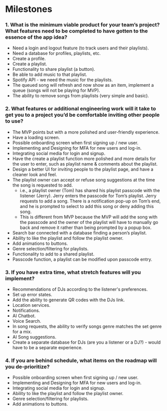 # **Milestones** #

### **1. What is the minimum viable product for your team’s project? What features need to be completed to have gotten to the essence of the app idea?** ###
- Need a login and logout feature (to track users and their playlists).
- Need a database for profiles, playlists, etc.
- Create a profile.
- Create a playlist.
- Functionality to share playlist (a button).
- Be able to add music to that playlist.
- Spotify API  - we need the music for the playlists. 
- The queued song will refresh and now show as an item, implement a queue (songs will not be playing for MVP).
- The ability to remove songs from playlists (very simple and basic).

### **2. What features or additional engineering work will it take to get you to a project you’d be comfortable inviting other people to use?** ###
- The MVP points but with a more polished and user-friendly experience.
- Have a loading screen.
- Possible onboarding screen when first signing up / new user.
- Implementing and Designing for MFA for new users and log-in.
- Integrating social media for login and signup.
- Have the create a playlist function more polished and more details for the user to enter, such as playlist name & comments about the playlist.
- Design a better UI for inviting people to the playlist page, and have a cleaner look and feel. 
- The playlist owner can accept or refuse song suggestions at the time the song is requested to add.
    - i.e., a playlist owner (Tom) has shared his playlist passcode with the listener (Jerry). Jerry enters the passcode for Tom’s playlist. Jerry requests to add a song. There is a notification pop-up on Tom’s end, and he is prompted to select to add this song or deny adding this song. 
    - This is different from MVP because the MVP will add the song with the passcode and the owner of the playlist will have to manually go back and remove it rather than being prompted by a popup box.
- Search bar connected with a database finding a person’s playlist.
- Ability to like the playlist and follow the playlist owner.
- Add animations to buttons.
- Genre selection/filtering for playlists.
- Functionality to add to a shared playlist.
- Passcode function, a playlist can be modified upon passcode entry.

### **3. If you have extra time, what stretch features will you implement?** ###
- Recommendations of DJs according to the listener's preferences.
- Set up error states.
- Add the ability to generate QR codes with the DJs link.
- Location services.
- Notifications.
- AI Chatbot.
- Voice Search.
- In song requests, the ability to verify songs genre matches the set genre for a mix.
- AI Song suggestions. 
- Create a separate database for DJs (are you a listener or a DJ?) - would have to be a separate experience.

### **4. If you are behind schedule, what items on the roadmap will you de-prioritize?** ###
- Possible onboarding screen when first signing up / new user.
- Implementing and Designing for MFA for new users and log-in.
- Integrating social media for login and signup.
- Ability to like the playlist and follow the playlist owner.
- Genre selection/filtering for playlists.
- Add animations to buttons.

